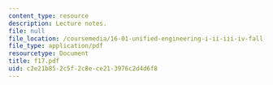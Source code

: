 ```yaml
---
content_type: resource
description: Lecture notes.
file: null
file_location: /coursemedia/16-01-unified-engineering-i-ii-iii-iv-fall-2005-spring-2006/c2e21b852c5f2c8ece213976c2d4d6f8_f17.pdf
file_type: application/pdf
resourcetype: Document
title: f17.pdf
uid: c2e21b85-2c5f-2c8e-ce21-3976c2d4d6f8
---
```

